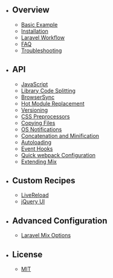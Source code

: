 - ## Overview
    - [Basic Example](/docs/{{version}}/basic-example)
    - [Installation](/docs/{{version}}/installation)
    - [Laravel Workflow](/docs/{{version}}/workflow)
    - [FAQ](/docs/{{version}}/faq)
    - [Troubleshooting](/docs/{{version}}/troubleshooting)

- ## API
    - [JavaScript](/docs/{{version}}/mixjs)
    - [Library Code Splitting](/docs/{{version}}/extract)
    - [BrowserSync](/docs/{{version}}/browsersync)
    - [Hot Module Replacement](/docs/{{version}}/hot-module-replacement)
    - [Versioning](/docs/{{version}}/versioning)
    - [CSS Preprocessors](/docs/{{version}}/css-preprocessors)
    - [Copying Files](/docs/{{version}}/copying-files)
    - [OS Notifications](/docs/{{version}}/os-notifications)
    - [Concatenation and Minification](/docs/{{version}}/concatenation-and-minification)
    - [Autoloading](/docs/{{version}}/autoloading)
    - [Event Hooks](/docs/{{version}}/event-hooks)
    - [Quick webpack Configuration](/docs/{{version}}/quick-webpack-configuration)
    - [Extending Mix](/docs/{{version}}/extending-mix)

- ## Custom Recipes
    - [LiveReload](/docs/{{version}}/livereload)
    - [jQuery UI](/docs/{{version}}/jquery-ui)

- ## Advanced Configuration
    - [Laravel Mix Options](/docs/{{version}}/options)


- ## License
    - [MIT](/docs/{{version}}/license)
